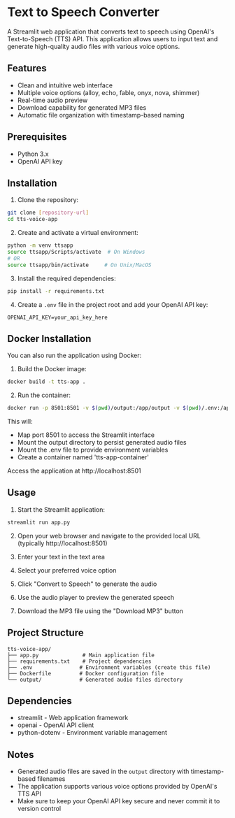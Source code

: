 # Text to Speech Converter

A Streamlit web application that converts text to speech using OpenAI's Text-to-Speech (TTS) API. This application allows users to input text and generate high-quality audio files with various voice options.

## Features

- Clean and intuitive web interface
- Multiple voice options (alloy, echo, fable, onyx, nova, shimmer)
- Real-time audio preview
- Download capability for generated MP3 files
- Automatic file organization with timestamp-based naming

## Prerequisites

- Python 3.x
- OpenAI API key

## Installation

1. Clone the repository:
```bash
git clone [repository-url]
cd tts-voice-app
```

2. Create and activate a virtual environment:
```bash
python -m venv ttsapp
source ttsapp/Scripts/activate  # On Windows
# OR
source ttsapp/bin/activate     # On Unix/MacOS
```

3. Install the required dependencies:
```bash
pip install -r requirements.txt
```

4. Create a `.env` file in the project root and add your OpenAI API key:
```
OPENAI_API_KEY=your_api_key_here
```

## Docker Installation

You can also run the application using Docker:

1. Build the Docker image:
```bash
docker build -t tts-app .
```

2. Run the container:
```bash
docker run -p 8501:8501 -v $(pwd)/output:/app/output -v $(pwd)/.env:/app/.env --name tts-app-container tts-app
```

This will:
- Map port 8501 to access the Streamlit interface
- Mount the output directory to persist generated audio files
- Mount the .env file to provide environment variables
- Create a container named 'tts-app-container'

Access the application at http://localhost:8501

## Usage

1. Start the Streamlit application:
```bash
streamlit run app.py
```

2. Open your web browser and navigate to the provided local URL (typically http://localhost:8501)

3. Enter your text in the text area

4. Select your preferred voice option

5. Click "Convert to Speech" to generate the audio

6. Use the audio player to preview the generated speech

7. Download the MP3 file using the "Download MP3" button

## Project Structure

```
tts-voice-app/
├── app.py              # Main application file
├── requirements.txt    # Project dependencies
├── .env               # Environment variables (create this file)
├── Dockerfile         # Docker configuration file
└── output/            # Generated audio files directory
```

## Dependencies

- streamlit - Web application framework
- openai - OpenAI API client
- python-dotenv - Environment variable management

## Notes

- Generated audio files are saved in the `output` directory with timestamp-based filenames
- The application supports various voice options provided by OpenAI's TTS API
- Make sure to keep your OpenAI API key secure and never commit it to version control
